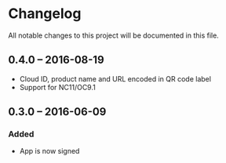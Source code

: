 # Changelog
All notable changes to this project will be documented in this file.

## 0.4.0 – 2016-08-19
- Cloud ID, product name and URL encoded in QR code label
- Support for NC11/OC9.1

## 0.3.0 – 2016-06-09

### Added
- App is now signed
